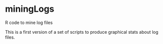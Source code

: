 miningLogs
==========

R code to mine log files

This is a first version of a set of scripts to produce graphical stats about log files.
